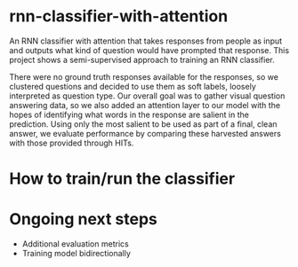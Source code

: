 # rnn-classifier-with-attention
An RNN classifier with attention that takes responses from people as input and outputs what kind of question would have prompted that response. This project shows a semi-supervised approach to training an RNN classifier. 

There were no ground truth responses available for the responses, so we clustered questions and decided to use them as soft labels, loosely interpreted as question type. Our overall goal was to gather visual question answering data, so we also added an attention layer to our model with the hopes of identifying what words in the response are salient in the prediction. Using only the most salient to be used as part of a final, clean answer, we evaluate performance by comparing these harvested answers with those provided through HITs.

# How to train/run the classifier

# Ongoing next steps
- Additional evaluation metrics
- Training model bidirectionally
